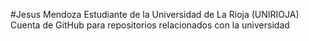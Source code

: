 #Jesus Mendoza
Estudiante de la Universidad de La Rioja (UNIRIOJA)
Cuenta de GitHub para repositorios relacionados con la universidad
